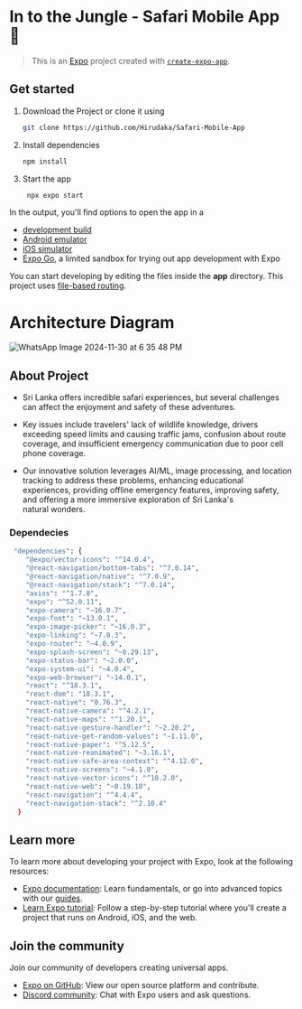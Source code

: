 # In to the Jungle - Safari Mobile App 🐆

> This is an [Expo](https://expo.dev) project created with [`create-expo-app`](https://www.npmjs.com/package/create-expo-app).

## Get started
1. Download the Project or clone it using
   ```bash
   git clone https://github.com/Hirudaka/Safari-Mobile-App
   ```
   
2. Install dependencies

   ```bash
   npm install
   ```

3. Start the app

   ```bash
    npx expo start
   ```

In the output, you'll find options to open the app in a

- [development build](https://docs.expo.dev/develop/development-builds/introduction/)
- [Android emulator](https://docs.expo.dev/workflow/android-studio-emulator/)
- [iOS simulator](https://docs.expo.dev/workflow/ios-simulator/)
- [Expo Go](https://expo.dev/go), a limited sandbox for trying out app development with Expo

You can start developing by editing the files inside the **app** directory. This project uses [file-based routing](https://docs.expo.dev/router/introduction).


# Architecture Diagram 
![WhatsApp Image 2024-11-30 at 6 35 48 PM](https://github.com/user-attachments/assets/af32a280-621a-4dd7-8824-8471ef5d0821)

## About Project

- Sri Lanka offers incredible safari experiences, but several challenges can affect the enjoyment and safety of these adventures. 

- Key issues include travelers' lack of wildlife knowledge, drivers exceeding speed limits and causing traffic jams, confusion about route coverage, and insufficient emergency communication due to poor cell phone coverage. 

- Our innovative solution leverages AI/ML, image processing, and location tracking to address these problems, enhancing educational experiences, providing offline emergency features, improving safety, and offering a more immersive exploration of Sri Lanka's natural wonders.

### Dependecies
```bash
 "dependencies": {
    "@expo/vector-icons": "^14.0.4",
    "@react-navigation/bottom-tabs": "^7.0.14",
    "@react-navigation/native": "^7.0.9",
    "@react-navigation/stack": "^7.0.14",
    "axios": "^1.7.8",
    "expo": "^52.0.11",
    "expo-camera": "~16.0.7",
    "expo-font": "~13.0.1",
    "expo-image-picker": "~16.0.3",
    "expo-linking": "~7.0.3",
    "expo-router": "~4.0.9",
    "expo-splash-screen": "~0.29.13",
    "expo-status-bar": "~2.0.0",
    "expo-system-ui": "~4.0.4",
    "expo-web-browser": "~14.0.1",
    "react": "^18.3.1",
    "react-dom": "18.3.1",
    "react-native": "0.76.3",
    "react-native-camera": "^4.2.1",
    "react-native-maps": "^1.20.1",
    "react-native-gesture-handler": "~2.20.2",
    "react-native-get-random-values": "~1.11.0",
    "react-native-paper": "^5.12.5",
    "react-native-reanimated": "~3.16.1",
    "react-native-safe-area-context": "^4.12.0",
    "react-native-screens": "~4.1.0",
    "react-native-vector-icons": "^10.2.0",
    "react-native-web": "~0.19.10",
    "react-navigation": "^4.4.4",
    "react-navigation-stack": "^2.10.4"
  }
```


## Learn more

To learn more about developing your project with Expo, look at the following resources:

- [Expo documentation](https://docs.expo.dev/): Learn fundamentals, or go into advanced topics with our [guides](https://docs.expo.dev/guides).
- [Learn Expo tutorial](https://docs.expo.dev/tutorial/introduction/): Follow a step-by-step tutorial where you'll create a project that runs on Android, iOS, and the web.

## Join the community

Join our community of developers creating universal apps.

- [Expo on GitHub](https://github.com/expo/expo): View our open source platform and contribute.
- [Discord community](https://chat.expo.dev): Chat with Expo users and ask questions.






